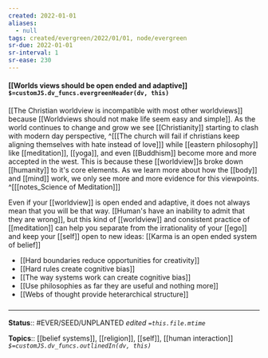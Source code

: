 ```yaml
---
created: 2022-01-01 
aliases:
  - null
tags: created/evergreen/2022/01/01, node/evergreen
sr-due: 2022-01-01
sr-interval: 1
sr-ease: 230
---
```


#### [[Worlds views should be open ended and adaptive]] `$=customJS.dv_funcs.evergreenHeader(dv, this)`

[[The Christian worldview is incompatible with most other worldviews]] because [[Worldviews should not make life seem easy and simple]]. As the world continues to change and grow we see [[Christianity]] starting to clash with modern day perspective,
^[[[The church will fail if christians keep aligning themselves with hate instead of love]]]
while [[eastern philosophy]] like [[meditation]], [[yoga]], and even [[Buddhism]] become more and more accepted in the west.
This is because these [[worldview]]s broke down [[humanity]] to it's core elements. As we learn more about how the [[body]] and [[mind]] work, we only see more and more evidence for this viewpoints.
^[[[notes_Science of Meditation]]]

Even if your [[worldview]] is open ended and adaptive, it does not always mean that you will be that way. [[Human's have an inability to admit that they are wrong]], but this kind of [[worldview]] and consistent practice of [[meditation]] can help you separate from the irrationality of your [[ego]] and keep your [[self]] open to new ideas: [[Karma is an open ended system of belief]]


- [[Hard boundaries reduce opportunities for creativity]]
- [[Hard rules create cognitive bias]]
- [[The way systems work can create cognitive bias]]
- [[Use philosophies as far they are useful and nothing more]]
- [[Webs of thought provide heterarchical structure]]
 

### <hr class="footnote"/>

**Status**:: #EVER/SEED/UNPLANTED
*edited `=this.file.mtime`*

**Topics**:: [[belief systems]], [[religion]], [[self]], [[human interaction]]
*`$=customJS.dv_funcs.outlinedIn(dv, this)`*



